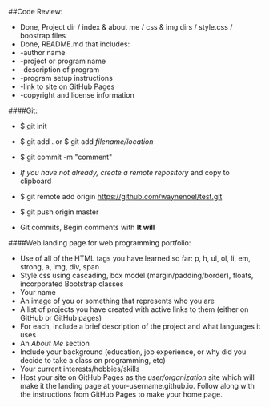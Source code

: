 ##Code Review:


*	Done, Project dir / index & about me / css & img dirs / style.css / boostrap files
*	Done, README.md that includes:
*	-author name
*	-project or program name
*	-description of program
*	-program setup instructions
*	-link to site on GitHub Pages
*	-copyright and license information

####Git:
* $ git init
* $ git add . or $ git add *filename/location*
* $ git commit -m "comment"
* *If you have not already, create a remote repository* and copy to clipboard
* $ git remote add origin https://github.com/waynenoel/test.git
* $ git push origin master


*	Git commits, Begin comments with **It will**


####Web landing page for web programming portfolio:
*	Use of all of the HTML tags you have learned so far: p, h, ul, ol, li, em, strong, a, img, div, span
*	Style.css using cascading, box model (margin/padding/border), floats, incorporated Bootstrap classes
*	Your name
*	An image of you or something that represents who you are
*	A list of projects you have created with active links to them (either on GitHub or GitHub pages)
*	For each, include a brief description of the project and what languages it uses
*	An *About Me* section
*	Include your background (education, job experience, or why did you decide to take a class on programming, etc)
*	Your current interests/hobbies/skills
*	Host your site on GitHub Pages as the *user/organization* site which will make it the landing page at your-username.github.io. Follow along with the instructions from GitHub Pages to make your home page.
